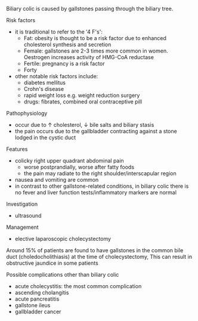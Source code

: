 Biliary colic is caused by gallstones passing through the biliary tree.  
  
Risk factors  
* it is traditional to refer to the '4 F's':
	+ Fat: obesity is thought to be a risk factor due to enhanced cholesterol synthesis and secretion
	+ Female: gallstones are 2\-3 times more common in women. Oestrogen increases activity of HMG\-CoA reductase
	+ Fertile: pregnancy is a risk factor
	+ Forty
* other notable risk factors include:
	+ diabetes mellitus
	+ Crohn's disease
	+ rapid weight loss e.g. weight reduction surgery
	+ drugs: fibrates, combined oral contraceptive pill

  
Pathophysiology  
* occur due to ↑ cholesterol, ↓ bile salts and biliary stasis
* the pain occurs due to the gallbladder contracting against a stone lodged in the cystic duct

  
Features  
* colicky right upper quadrant abdominal pain
	+ worse postprandially, worse after fatty foods
	+ the pain may radiate to the right shoulder/interscapular region
* nausea and vomiting are common
* in contrast to other gallstone\-related conditions, in biliary colic there is no fever and liver function tests/inflammatory markers are normal

  
Investigation  
* ultrasound

  
Management  
* elective laparoscopic cholecystectomy

  
Around 15% of patients are found to have gallstones in the common bile duct (choledocholithiasis) at the time of cholecystectomy, This can result in obstructive jaundice in some patients  
  
Possible complications other than biliary colic  
* acute cholecystitis: the most common complication
* ascending cholangitis
* acute pancreatitis
* gallstone ileus
* gallbladder cancer
